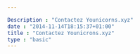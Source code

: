 ```yaml
---

Description : "Contactez Younicorns.xyz"
date : "2014-11-14T18:15:37+01:00"
title : "Contactez Younicrons.xyz"
type : "basic"
---
```



<script type="text/javascript" src="http://form.jotformpro.com/jsform/52834888562975"></script>